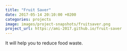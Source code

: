 ```yaml
---
title: "Fruit Saver"
date: 2017-05-14 20:10:00 +0200
categories: projects
image: images/project-snapshots/fruitsaver.png
project_url: https://ami-2017.github.io/fruit-saver
---
```


It will help you to reduce food waste.
